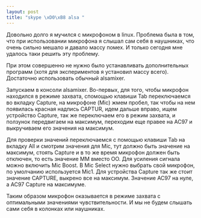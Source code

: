 ```yaml
--- 
layout: post
title: "skype \xD0\xB8 alsa "
---
```

Довольно долго я мучился с микрофоном в linux. Проблема была в том, что при использовании микрофона я слышал сам себя в наушниках, что очень сильно мешало и давало массу помех. И только сегодня мне удалось таки решить эту проблему.

При этом совершенно не нужно было устанавливать дополнительных программ (хотя для экспериментов я установил массу всего). Достаточно использовать обычный alsamixer.

<!--more-->

Запускаем в консоли alsamixer. Во-первых, для того, чтобы микрофон находился в режиме захвата, спомощью клавиши Tab переключаемся во вкладку Capture, на микрофоне (Mic) жмем пробел, так чтобы на нем появилась красная надпись CAPTUR, идем дальше вправо, ищем устройство Capture, так же переключаем его в режим захвата, и ползунок передвигаем на максимум, переходим еще правее на AC97 и выкручиваем его значения на максимум.

Для проверки значений переключаемся с помощью клавиши Tab на вкладку All и смотрим значения для Mic, тут должно быть значение на максимум, стоять Capture и в то же время микрофон должен быть отключен, то есть значение MM вместо OO. Для усиления сигнала можно включить Mic Boost. В Mic Select нужно выбрать свой микрофон, по умолчанию используется Mic1. Для устройства Capture так же стоит значение CAPTURE, выкрено все на максимум. Значение AC97 на нуле, а AC97 Capture на максимуме.

Таким образом микрофон оказывается в режиме захвата с оптимальными значениями чувствительности. И мы не будем слышать сами себя в колонках или наушниках.
